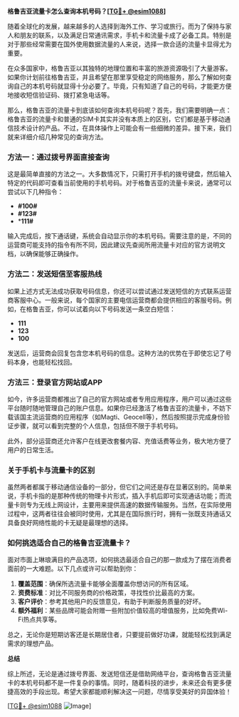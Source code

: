 **格鲁吉亚流量卡怎么查询本机号码？[[TG💪+ @esim1088](https://t.me/s/esim1088)]**

随着全球化的发展，越来越多的人选择到海外工作、学习或旅行。而为了保持与家人和朋友的联系，以及满足日常通讯需求，手机卡和流量卡成了必备工具。特别是对于那些经常需要在国外使用数据流量的人来说，选择一款合适的流量卡显得尤为重要。

在众多国家中，格鲁吉亚以其独特的地理位置和丰富的旅游资源吸引了大量游客。如果你计划前往格鲁吉亚，并且希望在那里享受稳定的网络服务，那么了解如何查询自己的本机号码就显得十分必要了。毕竟，只有知道了自己的号码，才能更方便地接收短信验证码、拨打紧急电话等。

那么，格鲁吉亚的流量卡到底该如何查询本机号码呢？首先，我们需要明确一点：格鲁吉亚的流量卡和普通的SIM卡其实并没有本质上的区别，它们都是基于移动通信技术设计的产品。不过，在具体操作上可能会有一些细微的差异。接下来，我们就来详细介绍几种常见的查询方法。

### 方法一：通过拨号界面直接查询

这是最简单直接的方法之一。大多数情况下，只需打开手机的拨号键盘，然后输入特定的代码即可查看当前使用的手机号码。对于格鲁吉亚的流量卡来说，通常可以尝试以下几种指令：

- **#100#**
- **#123#**
- ***111#**

输入完成后，按下通话键，系统会自动显示你的本机号码。需要注意的是，不同的运营商可能支持的指令有所不同，因此建议先查阅所用流量卡对应的官方说明文档，以确保能够正确操作。

### 方法二：发送短信至客服热线

如果上述方式无法成功获取号码信息，你还可以尝试通过发送短信的方式联系运营商客服中心。一般来说，每个国家的主要电信运营商都会提供相应的客服号码。例如，在格鲁吉亚，你可以试着向以下号码发送一条空白短信：

- **111**
- **123**
- **100**

发送后，运营商会回复包含您本机号码的信息。这种方法的优势在于即使忘记了号码本身，也能轻松找回。

### 方法三：登录官方网站或APP

如今，许多运营商都推出了自己的官方网站或者专用应用程序，用户可以通过这些平台随时随地管理自己的账户信息。如果你已经激活了格鲁吉亚的流量卡，不妨下载该国主流运营商的应用程序（如Magti、Geocell等），然后按照提示完成身份验证步骤，就可以看到完整的个人信息，包括但不限于手机号码。

此外，部分运营商还允许客户在线更改套餐内容、充值话费等业务，极大地方便了用户的日常生活。

### 关于手机卡与流量卡的区别

虽然两者都属于移动通信设备的一部分，但它们之间还是存在显著区别的。简单来说，手机卡指的是那种传统的物理卡片形式，插入手机后即可实现通话功能；而流量卡则专为无线上网设计，主要用来提供高速的数据传输服务。当然，在实际使用过程中，这两者往往会被同时使用，尤其是在国际旅行时，拥有一张既支持通话又具备良好网络性能的卡无疑是最理想的选择。

### 如何挑选适合自己的格鲁吉亚流量卡？

面对市面上琳琅满目的产品选项，如何挑选最适合自己的那一款成为了摆在消费者面前的一大难题。以下几点或许可以帮助到你：

1. **覆盖范围**：确保所选流量卡能够全面覆盖你想访问的所有区域。
2. **资费标准**：对比不同服务商的价格政策，寻找性价比最高的方案。
3. **客户评价**：参考其他用户的反馈意见，有助于判断服务质量的好坏。
4. **额外福利**：某些品牌可能会附赠一些附加价值较高的增值服务，比如免费Wi-Fi热点共享等。

总之，无论你是短期访客还是长期居住者，只要提前做好功课，就能轻松找到满足需求的理想产品。

**总结**

综上所述，无论是通过拨号界面、发送短信还是借助网络平台，查询格鲁吉亚流量卡的本机号码都不是一件复杂的事情。同时，随着科技的进步，未来还会有更多便捷高效的手段出现。希望大家都能顺利解决这一问题，尽情享受美好的异国体验！

[[TG💪+ @esim1088](https://t.me/s/esim1088) ![Image](https://i.postimg.cc/4NQfJmqS/Snipaste-2025-05-13-00-14-12.png)]